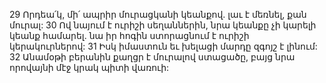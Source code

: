 29 Որդեա՛կ, մի՛ ապրիր մուրացկանի կեանքով. լաւ է մեռնել, քան մուրալ:
30 Ով նայում է ուրիշի սեղաններին, նրա կեանքը չի կարելի կեանք համարել. նա իր հոգին ստորացնում է ուրիշի կերակուրներով:
31 Իսկ իմաստուն եւ խելացի մարդը զգոյշ է լինում:
32 Անամօթի բերանին քաղցր է մուրալով ստացածը, բայց նրա որովայնի մէջ կրակ պիտի վառուի:
